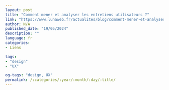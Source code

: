 ```yaml
---
layout: post
title: "Comment mener et analyser les entretiens utilisateurs ?"
link: "https://www.lunaweb.fr/actualites/blog/comment-mener-et-analyser-les-entretiens-utilisateurs"
author: N/A
published_date: "19/05/2024"
description: ""
language: fr
categories:
- Liens

tags:
- "design"
- "UX"

og-tags: "design, UX"
permalink: /:categories/:year/:month/:day/:title/
---
```

